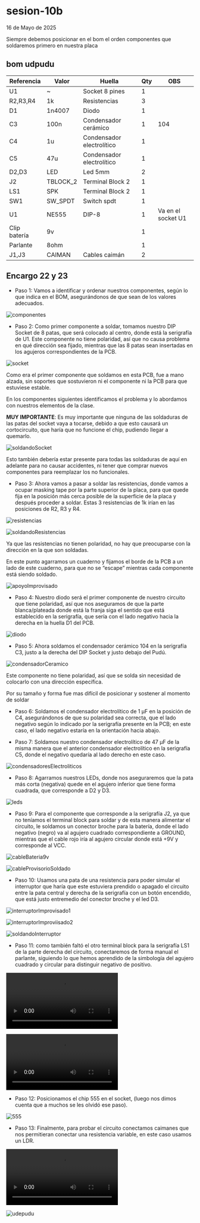 # sesion-10b

16 de Mayo de 2025

Siempre debemos posicionar en el bom el orden componentes que soldaremos primero en nuestra placa

## bom udpudu

|Referencia  |Valor   |Huella                   |Qty|OBS               |
|------------|--------|-------------------------|---|------------------|
|U1          |~       |Socket 8 pines           |1  |                  |
|R2,R3,R4    |1k      |Resistencias             |3  |                  |
|D1          |1n4007  |Diodo                    |1  |                  |
|C3          |100n    |Condensador cerámico     |1  |104               |
|C4          |1u      |Condensador electrolítico|1  |                  |
|C5          |47u     |Condensador electrolítico|1  |                  |
|D2,D3       |LED     |Led 5mm                  |2  |                  |
|J2          |TBLOCK_2|Terminal Block 2         |1  |                  |
|LS1         |SPK     |Terminal Block 2         |1  |                  |
|SW1         |SW_SPDT |Switch spdt              |1  |                  |
|U1          |NE555   |DIP-8                    |1  |Va en el socket U1|
|Clip batería|9v      |                         |1  |                  |
|Parlante    |8ohm    |                         |1  |                  |
|J1,J3       |CAIMAN  |Cables caimán            |2  |                  |

## Encargo 22 y 23

* Paso 1: Vamos a identificar y ordenar nuestros componentes, según lo que indica en el BOM, asegurándonos de que sean de los valores adecuados.

![componentes](./archivos/componentes.jpg)

* Paso 2: Como primer componente a soldar, tomamos nuestro DIP Socket de 8 patas, que será colocado al centro, donde está la serigrafía de U1. Este componente no tiene polaridad, así que no causa problema en qué dirección sea fijado, mientras que las 8 patas sean insertadas en los agujeros correspondientes de la PCB.

![socket](./archivos/socket.jpg)

Como era el primer componente que soldamos en esta PCB, fue a mano alzada, sin soportes que sostuvieron ni el componente ni la PCB para que estuviese estable.

En los componentes siguientes identificamos el problema y lo abordamos con nuestros elementos de la clase.

**MUY IMPORTANTE**: Es muy importante que ninguna de las soldaduras de las patas del socket vaya a tocarse, debido a que esto causará un cortocircuito, que haría que no funcione el chip, pudiendo llegar a quemarlo.

![soldandoSocket](./archivos/soldandoSocket.jpg)

Esto también debería estar presente para todas las soldaduras de aquí en adelante para no causar accidentes, ni tener que comprar nuevos componentes para reemplazar los no funcionales.

* Paso 3: Ahora vamos a pasar a soldar las resistencias, donde vamos a ocupar masking tape por la parte superior de la placa, para que quede fija en la posición más cerca posible de la superficie de la placa y después proceder a soldar. Estas 3 resistencias de 1k irían en las posiciones de R2, R3 y R4.

![resistencias](./archivos/resistencias.jpg)

![soldandoResistencias](./archivos/soldandoResistencias.jpg)

Ya que las resistencias no tienen polaridad, no hay que preocuparse con la dirección en la que son soldadas.

En este punto agarramos un cuaderno y fijamos el borde de la PCB a un lado de este cuaderno, para que no se “escape” mientras cada componente está siendo soldado.

![apoyoImprovisado](./archivos/apoyoImprovisado.jpg)

* Paso 4: Nuestro diodo será el primer componente de nuestro circuito que tiene polaridad, así que nos aseguramos de que la parte blanca/plateada donde está la franja siga el sentido que está establecido en la serigrafía, que sería con el lado negativo hacia la derecha en la huella D1 del PCB.

![diodo](./archivos/diodo.jpg)

* Paso 5: Ahora soldamos el condensador cerámico 104 en la serigrafía C3, justo a la derecha del DIP Socket y justo debajo del Pudú.

![condensadorCeramico](./archivos/condensadorCeramico.jpg)

Este componente no tiene polaridad, así que se solda sin necesidad de colocarlo con una dirección específica.

Por su tamaño y forma fue mas difícil de posicionar y sostener al momento de soldar

* Paso 6: Soldamos el condensador electrolítico de 1 µF en la posición de C4, asegurándonos de que su polaridad sea correcta, que el lado negativo según lo indicado por la serigrafía presente en la PCB; en este caso, el lado negativo estaría en la orientación hacia abajo.

* Paso 7: Soldamos nuestro condensador electrolítico de 47 µF de la misma manera que el anterior condensador electrolítico en la serigrafía C5, donde el negativo quedaría al lado derecho en este caso.

![condensadoresElectroliticos](./archivos/condensadoresElectroliticos.jpg)

* Paso 8: Agarramos nuestros LEDs, donde nos aseguraremos que la pata más corta (negativa) quede en el agujero inferior que tiene forma cuadrada, que corresponde a D2 y D3.

![leds](./archivos/leds.jpg)

* Paso 9: Para el componente que corresponde a la serigrafía J2, ya que no teníamos el terminal block para soldar y de esta manera alimentar el circuito, le soldamos un conector broche para la batería, donde el lado negativo (negro) va al agujero cuadrado correspondiente a GROUND, mientras que el cable rojo iría al agujero circular donde está +9V y corresponde al VCC.

![cableBateria9v](./archivos/cableBateria9v.jpg)

![cableProvisorioSoldado](./archivos/cableProvisorioSoldado.jpg)

* Paso 10: Usamos una pata de una resistencia para poder simular el interruptor que haría que este estuviera prendido o apagado el circuito entre la pata central y derecha de la serigrafía con un botón encendido, que está justo entremedio del conector broche y el led D3.

![interruptorImprovisado1](./archivos/interruporImproovisado1.jpg)

![interruptorImproviisado2](./archivos/interruptorImprovisado2.jpg)

![soldandoInterruptor](./archivos/soldandoInterruptor.jpg)

* Paso 11: como también faltó el otro terminal block para la serigrafía LS1 de la parte derecha del circuito, conectaremos de forma manual el parlante, siguiendo lo que hemos aprendido de la simbología del agujero cuadrado y circular para distinguir negativo de positivo.

![caimanes](./archivos/caimanes.mp4)

![speaker](./archivos/speaker.mp4)

* Paso 12: Posicionamos el chip 555 en el socket, (luego nos dimos cuenta que a muchos se les olvidó ese paso).

![555](./archivos/555.jpg)

* Paso 13: Finalmente, para probar el circuito conectamos caimanes que nos permitieran conectar una resistencia variable, en este caso usamos un LDR.

![prueba1](./archivos/prueba1.mp4)

![udepudu](./archivos/udpudu.jpg)
